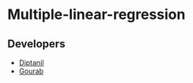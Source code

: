 # Multiple-linear-regression

## Developers
 - [Diptanil](https://github.com/diptanil007)
 - [Gourab](https://github.com/gourabs03)
